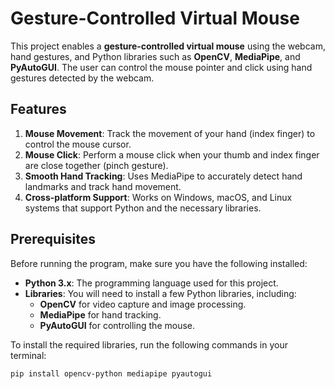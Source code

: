 # Gesture-Controlled Virtual Mouse

This project enables a **gesture-controlled virtual mouse** using the webcam, hand gestures, and Python libraries such as **OpenCV**, **MediaPipe**, and **PyAutoGUI**. The user can control the mouse pointer and click using hand gestures detected by the webcam.

## Features

1. **Mouse Movement**: Track the movement of your hand (index finger) to control the mouse cursor.
2. **Mouse Click**: Perform a mouse click when your thumb and index finger are close together (pinch gesture).
3. **Smooth Hand Tracking**: Uses MediaPipe to accurately detect hand landmarks and track hand movement.
4. **Cross-platform Support**: Works on Windows, macOS, and Linux systems that support Python and the necessary libraries.

## Prerequisites

Before running the program, make sure you have the following installed:

- **Python 3.x**: The programming language used for this project.
- **Libraries**: You will need to install a few Python libraries, including:
  - **OpenCV** for video capture and image processing.
  - **MediaPipe** for hand tracking.
  - **PyAutoGUI** for controlling the mouse.

To install the required libraries, run the following commands in your terminal:

```bash
pip install opencv-python mediapipe pyautogui
